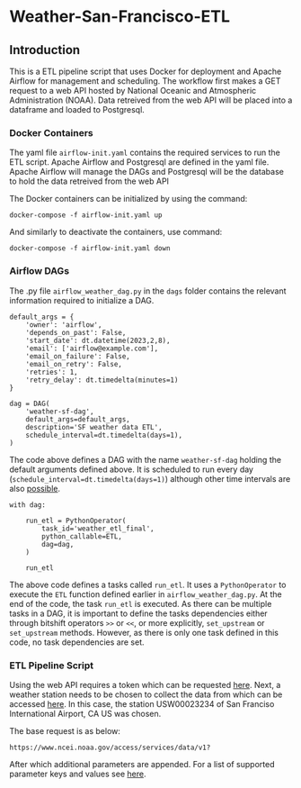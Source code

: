 # Weather-San-Francisco-ETL

## Introduction
This is a ETL pipeline script that uses Docker for deployment and Apache Airflow for management and scheduling. The workflow first makes a GET request to a web API hosted by National Oceanic and Atmospheric Administration (NOAA). Data retreived from the web API will be placed into a dataframe and loaded to Postgresql. 

### Docker Containers
The yaml file `airflow-init.yaml` contains the required services to run the ETL script. Apache Airflow and Postgresql are defined in the yaml file. Apache Airflow will manage the DAGs and Postgresql will be the database to hold the data retreived from the web API

The Docker containers can be initialized by using the command:

`docker-compose -f airflow-init.yaml up`

And similarly to deactivate the containers, use command:

`docker-compose -f airflow-init.yaml down`

### Airflow DAGs
The .py file `airflow_weather_dag.py` in the `dags` folder contains the relevant information required to initialize a DAG. 

```
default_args = {
    'owner': 'airflow',
    'depends_on_past': False,
    'start_date': dt.datetime(2023,2,8),
    'email': ['airflow@example.com'],
    'email_on_failure': False,
    'email_on_retry': False,
    'retries': 1,
    'retry_delay': dt.timedelta(minutes=1)
}

dag = DAG(
    'weather-sf-dag',
    default_args=default_args,
    description='SF weather data ETL',
    schedule_interval=dt.timedelta(days=1),
)
```

The code above defines a DAG with the name `weather-sf-dag` holding the default arguments defined above. It is scheduled to run every day (`schedule_interval=dt.timedelta(days=1)`) although other time intervals are also [possible](https://medium.com/apply-data-science/airflow-tutorial-4-writing-your-first-pipeline-6ebcd0b7bbeb). 

```
with dag:    

    run_etl = PythonOperator(
        task_id='weather_etl_final',
        python_callable=ETL,
        dag=dag,
    )

    run_etl
```

The above code defines a tasks called `run_etl`. It uses a `PythonOperator` to execute the `ETL` function defined earlier in `airflow_weather_dag.py`. At the end of the code, the task `run_etl` is executed. As there can be multiple tasks in a DAG, it is important to define the tasks dependencies either through bitshift operators `>>` or `<<`, or more explicitly, `set_upstream` or `set_upstream` methods. However, as there is only one task defined in this code, no task dependencies are set. 

### ETL Pipeline Script
Using the web API requires a token which can be requested [here](https://www.ncdc.noaa.gov/cdo-web/token). Next, a weather station needs to be chosen to collect the data from which can be accessed [here](https://www.ncdc.noaa.gov/cdo-web/datatools/findstation). In this case, the station USW00023234 of San Franciso International Airport, CA US was chosen.

The base request is as below:

`https://www.ncei.noaa.gov/access/services/data/v1?` 

After which additional parameters are appended. For a list of supported parameter keys and values see [here](https://github.com/partytax/ncei-api-guide). 
